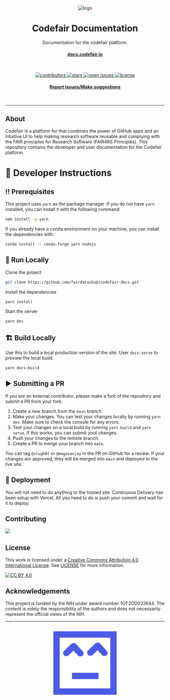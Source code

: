 <div align="center">

<img src="https://freesvg.org/img/1653682897science-svgrepo-com.png" alt="logo" width="200" height="auto" />

<br />

<h1>Codefair Documentation</h1>

<p>
Documentation for the codefair platform.
</p>

  <h4>
    <a href="https://docs.codefair.io/">docs.codefair.io</a>
  </h4>
  
<br />

<p>
  <a href="https://github.com/fairdataihub/codefair-docs/graphs/contributors">
    <img src="https://img.shields.io/github/contributors/fairdataihub/codefair-docs.svg?style=flat-square" alt="contributors" />
  </a>
  <a href="https://github.com/fairdataihub/codefair-docs/stargazers">
    <img src="https://img.shields.io/github/stars/fairdataihub/codefair-docs.svg?style=flat-square" alt="stars" />
  </a>
  <a href="https://github.com/fairdataihub/codefair-docs/issues/">
    <img src="https://img.shields.io/github/issues/fairdataihub/codefair-docs.svg?style=flat-square" alt="open issues" />
  </a>
  <a href="https://github.com/fairdataihub/codefair-docs/blob/main/LICENSE">
    <img src="https://img.shields.io/badge/License-CC%20BY%204.0-lightgrey.svg" alt="license" />
  </a>
</p>
   
<h4>
    <a href="https://github.com/fairdataihub/codefair-docs/issues/">Report Issues/Make suggestions</a>
  </h4>
</div>

<br />

---

## About

Codefair is a platform for that combines the power of GitHub apps and an intuitive UI to help making research software reusable and complying with the FAIR principles for Research Software (FAIR4RS Principles). This repository contains the developer and user documentation for the Codefair platform.

# :toolbox: Developer Instructions

## :bangbang: Prerequisites

This project uses `yarn` as the package manager. If you do not have `yarn` installed, you can install it with the following command:

```bash
npm install -g yarn
```

If you already have a conda environment on your machine, you can install the dependencies with:

```bash
conda install -c conda-forge yarn nodejs
```

## :running: Run Locally

Clone the project

```bash
git clone https://github.com/fairdataihub/codefair-docs.git
```

Install the dependencies

```bash
yarn install
```

Start the server

```bash
yarn dev
```

## :building_construction: Build Locally

Use this to build a local production version of the site. User `docs:serve` to preview the local build.

```bash
yarn docs:build
```

## :arrow_forward: Submitting a PR

If you are an external contributor, please make a fork of the repository and submit a PR from your fork.

1. Create a new branch from the `main` branch.
2. Make your changes. You can test your changes locally by running `yarn dev`. Make sure to check the console for any errors.
3. Test your changes on a local build by running `yarn build` and `yarn serve`. If this works, you can submit yout changes.
4. Push your changes to the remote branch.
5. Create a PR to merge your branch into `main`.

You can tag `@slugb0t` or `@megasanjay` in the PR on GitHub for a review. If your changes are approved, they will be merged into `main` and deployed to the live site.

## :triangular_flag_on_post: Deployment

You will not need to do anything to the hosted site. Continuous Delivery has been setup with Vercel. All you need to do is push your commit and wait for it to deploy.

## Contributing

<a href="https://github.com/fairdataihub/codefair-docs/graphs/contributors">
  <img src="https://contrib.rocks/image?repo=fairdataihub/codefair-docs" />
</a>

## License

This work is licensed under a
[Creative Commons Attribution 4.0 International License][cc-by]. See [LICENSE](LICENSE.txt) for more information.

[cc-by]: http://creativecommons.org/licenses/by/4.0/
[cc-by-image]: https://i.creativecommons.org/l/by/4.0/88x31.png

[![CC BY 4.0][cc-by-image]][cc-by]

## Acknowledgements

This project is funded by the NIH under award number 1OT2OD032644. The content is solely the responsibility of the authors and does not necessarily represent the official views of the NIH.

---

<br />

<div align="center">

<a href="https://codefair.io">
  <img src="https://raw.githubusercontent.com/fairdataihub/codefair-app/main/ui/public/assets/images/codefair_logo.png" alt="logo" width="200" height="auto" />
</a>

</div>
